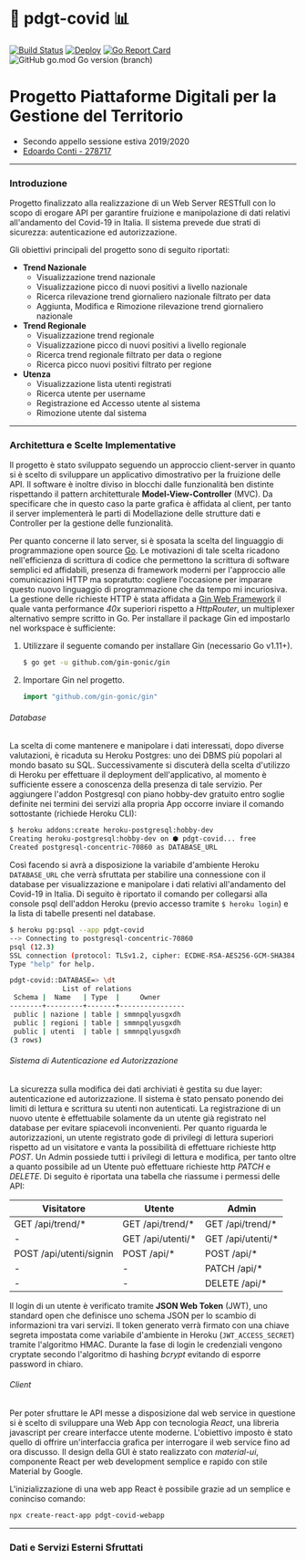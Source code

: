 # 🧪 pdgt-covid 📊 #
[![Build Status](https://travis-ci.org/edoardo-conti/pdgt-covid.svg?branch=master)](https://travis-ci.org/edoardo-conti/pdgt-covid)
[![Deploy](https://heroku-badge.herokuapp.com/?app=pdgt-covid)](https://pdgt-covid.herokuapp.com/)
[![Go Report Card](https://goreportcard.com/badge/github.com/edoardo-conti/pdgt-covid)](https://goreportcard.com/report/github.com/edoardo-conti/pdgt-covid)
![GitHub go.mod Go version (branch)](https://img.shields.io/github/go-mod/go-version/edoardo-conti/pdgt-covid/master)

# Progetto Piattaforme Digitali per la Gestione del Territorio 

* Secondo appello sessione estiva 2019/2020
* [Edoardo Conti - 278717](https://github.com/edoardo-conti)

------------------------------------------

### Introduzione ###

Progetto finalizzato alla realizzazione di un Web Server RESTfull con lo scopo di erogare API per garantire fruizione e manipolazione di dati relativi all'andamento del Covid-19 in Italia. Il sistema prevede due strati di sicurezza: autenticazione ed autorizzazione. 

Gli obiettivi principali del progetto sono di seguito riportati: 
- **Trend Nazionale**
  - Visualizzazione trend nazionale
  - Visualizzazione picco di nuovi positivi a livello nazionale 
  - Ricerca rilevazione trend giornaliero nazionale filtrato per data
  - Aggiunta, Modifica e Rimozione rilevazione trend giornaliero nazionale 
- **Trend Regionale**
  - Visualizzazione trend regionale
  - Visualizzazione picco di nuovi positivi a livello regionale 
  - Ricerca trend regionale filtrato per data o regione
  - Ricerca picco nuovi positivi filtrato per regione
- **Utenza**
  - Visualizzazione lista utenti registrati
  - Ricerca utente per username
  - Registrazione ed Accesso utente al sistema
  - Rimozione utente dal sistema

------------------------------------------

### Architettura e Scelte Implementative ###

Il progetto è stato sviluppato seguendo un approccio client-server in quanto si è scelto di sviluppare un applicativo dimostrativo per la fruizione delle API. Il software è inoltre diviso in blocchi dalle funzionalità ben distinte rispettando il pattern architetturale **Model-View-Controller** (MVC). Da specificare che in questo caso la parte grafica è affidata al client, per tanto il server implementerà le parti di Modellazione delle strutture dati e Controller per la gestione delle funzionalità. 

Per quanto concerne il lato server, si è sposata la scelta del linguaggio di programmazione open source [Go](https://golang.org). Le motivazioni di tale scelta ricadono nell'efficienza di scrittura di codice che permettono la scrittura di software semplici ed affidabili, presenza di framework moderni per l'approccio alle comunicazioni HTTP ma sopratutto: cogliere l'occasione per imparare questo nuovo linguaggio di programmazione che da tempo mi incuriosiva. 
La gestione delle richieste HTTP è stata affidata a [Gin Web Framework](https://github.com/gin-gonic/gin) il quale vanta performance *40x* superiori rispetto a *HttpRouter*, un multiplexer alternativo sempre scritto in Go. Per installare il package Gin ed impostarlo nel workspace è sufficiente: 
1. Utilizzare il seguente comando per installare Gin (necessario Go v1.11+).
    ```sh
    $ go get -u github.com/gin-gonic/gin
    ```
2. Importare Gin nel progetto.
    ```go
    import "github.com/gin-gonic/gin"
    ```

###### Database ######
La scelta di come mantenere e manipolare i dati interessati, dopo diverse valutazioni, è ricaduta su Heroku Postgres: uno dei DBMS più popolari al mondo basato su SQL. Successivamente si discuterà della scelta d'utilizzo di Heroku per effettuare il deployment dell'applicativo, al momento è sufficiente essere a conoscenza della presenza di tale servizio. Per aggiungere l'addon Postgresql con piano hobby-dev gratuito entro soglie definite nei termini dei servizi alla propria App occorre inviare il comando sottostante (richiede Heroku CLI):
```sh
$ heroku addons:create heroku-postgresql:hobby-dev
Creating heroku-postgresql:hobby-dev on ⬢ pdgt-covid... free
Created postgresql-concentric-70860 as DATABASE_URL
```
Così facendo si avrà a disposizione la variabile d'ambiente Heroku `DATABASE_URL` che verrà sfruttata per stabilire una connessione con il database per visualizzazione e manipolare i dati relativi all'andamento del Covid-19 in Italia. Di seguito è riportato il comando per collegarsi alla console psql dell'addon Heroku (previo accesso tramite `$ heroku login`) e la lista di tabelle presenti nel database.
```sh
$ heroku pg:psql --app pdgt-covid
--> Connecting to postgresql-concentric-70860
psql (12.3)
SSL connection (protocol: TLSv1.2, cipher: ECDHE-RSA-AES256-GCM-SHA384, bits: 256, compression: off)
Type "help" for help.

pdgt-covid::DATABASE=> \dt
             List of relations
 Schema |  Name   | Type  |     Owner      
--------+---------+-------+----------------
 public | nazione | table | smmnpqlyusgxdh
 public | regioni | table | smmnpqlyusgxdh
 public | utenti  | table | smmnpqlyusgxdh
(3 rows)
```

###### Sistema di Autenticazione ed Autorizzazione ######
La sicurezza sulla modifica dei dati archiviati è gestita su due layer: autenticazione ed autorizzazione. Il sistema è stato pensato ponendo dei limiti di lettura e scrittura su utenti non autenticati. La registrazione di un nuovo utente è effettuabile solamente da un utente già registrato nel database per evitare spiacevoli inconvenienti. Per quanto riguarda le autorizzazioni, un utente registrato gode di privilegi di lettura superiori rispetto ad un visitatore e vanta la possibilità di effettuare richieste http *POST*. Un Admin possiede tutti i privilegi di lettura e modifica, per tanto oltre a quanto possibile ad un Utente può effettuare richieste http *PATCH* e *DELETE*. Di seguito è riportata una tabella che riassume i permessi delle API:

Visitatore | Utente | Admin
------------ | ------------- | -------------
GET /api/trend/* | GET /api/trend/* | GET /api/trend/*
\- | GET /api/utenti/* | GET /api/utenti/*
POST /api/utenti/signin | POST /api/* | POST /api/*
\- | - | PATCH /api/*
\- | - | DELETE /api/*

Il login di un utente è verificato tramite **JSON Web Token** (JWT), uno standard open che definisce uno schema JSON per lo scambio di informazioni tra vari servizi. Il token generato verrà firmato con una chiave segreta impostata come variabile d'ambiente in Heroku (`JWT_ACCESS_SECRET`) tramite l'algoritmo HMAC. Durante la fase di login le credenziali vengono cryptate secondo l'algoritmo di hashing *bcrypt* evitando di esporre password in chiaro.

###### Client ######
Per poter sfruttare le API messe a disposizione dal web service in questione si è scelto di sviluppare una Web App con tecnologia *React*, una libreria javascript per creare interfacce utente moderne.
L'obiettivo imposto è stato quello di offrire un'interfaccia grafica per interrogare il web service fino ad ora discusso. Il design della GUI è stato realizzato con *material-ui*, componente React per web development semplice e rapido con stile Material by Google.

L'inizializzazione di una web app React è possibile grazie ad un semplice e coninciso comando:
```sh
npx create-react-app pdgt-covid-webapp
```


------------------------------------------

### Dati e Servizi Esterni Sfruttati ###
